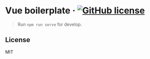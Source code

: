 # Vue boilerplate &middot; [![GitHub license](https://img.shields.io/badge/license-MIT-blue.svg)](https://github.com/facebook/react/blob/master/LICENSE)


> Run `npm run serve` for develop.

## License

MIT
